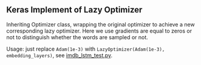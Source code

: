 ## Keras Implement of Lazy Optimizer

Inheriting Optimizer class, wrapping the original optimizer to achieve a new corresponding lazy optimizer.
Here we use gradients are equal to zeros or not to distinguish whether the words are sampled or not.

Usage: just replace `Adam(1e-3)` with `LazyOptimizer(Adam(1e-3), embedding_layers)`, see <a href="https://github.com/bojone/keras_lazyoptimizer/blob/master/imdb_lstm_test.py">imdb_lstm_test.py</a>.
